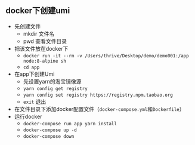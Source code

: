 
## docker下创建umi

* 先创建文件
    * mkdir 文件名
    * pwd 查看文件目录
* 把该文件放在docker下
    * `docker run -it --rm -v /Users/thrive/Desktop/demo/demo001:/app node:8-alpine sh`
    * `cd app`
* 在app下创建Umi
    * 先设置yarn的淘宝镜像源
    * `yarn config get registry`
    * `yarn config set registry https://registry.npm.taobao.org`
    * `exit` 退出
* 在文件目录下添加docker配置文件（`docker-compose.yml`和`Dockerfile`）
*  运行docker
    * `docker-compose run app yarn install`
    * `docker-compose up -d`
    * `docker-compose down`
